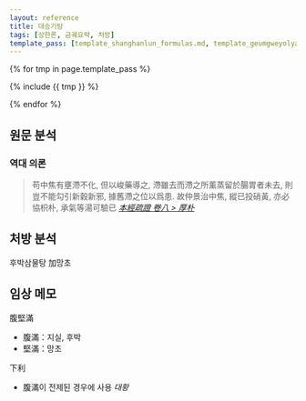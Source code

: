 ```yaml
---
layout: reference
title: 대승기탕
tags: [상한론, 금궤요략, 처방]
template_pass: [template_shanghanlun_formulas.md, template_geumgweyolyag_formulas.md, template_etc_formulas.md]
---
```


{% for tmp in page.template_pass %}

{% include {{ tmp }} %}

{% endfor %}

## 원문 분석

### 역대 의론


> 苟中焦有壅滯不化, 但以峻藥導之, 滯雖去而滯之所薰蒸留於腸胃者未去, 則豈不能勾引新穀新邪, 據舊滯之位以爲患. 故仲景治中焦, 縱已投硝黃, 亦必協枳朴, 承氣等湯可驗已 _[本經疏證 卷八 > 厚朴](https://mediclassics.kr/books/154/volume/8#content_91)_


## 처방 분석

후박삼물탕 加망초

## 임상 메모

腹堅滿
* 腹滿：지실, 후박
* 堅滿：망초

下利
* 腹滿이 전제된 경우에 사용 _대황_
